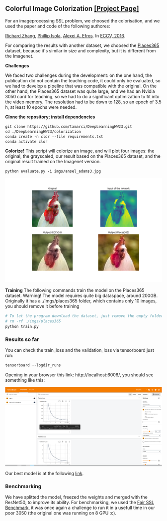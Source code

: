 <!--<h3><b>Colorful Image Colorization</b></h3>-->
## <b>Colorful Image Colorization</b> [[Project Page]](http://richzhang.github.io/colorization/) <br>

For an imageprocessing SSL problem, we choosed the colorisation, and we used the paper and code of the following authores:

[Richard Zhang](https://richzhang.github.io/), [Phillip Isola](http://web.mit.edu/phillipi/), [Alexei A. Efros](http://www.eecs.berkeley.edu/~efros/). In [ECCV, 2016](http://arxiv.org/pdf/1603.08511.pdf).

For comparing the results with another dataset, we choosed the [Places365](http://places.csail.mit.edu/) dataset, because it's similar in size and complexity, but it is different from the Imagenet.

**Challenges**

We faced two challenges during the development: on the one hand, the publication did not contain the teaching code, it could only be evaluated, so we had to develop a pipeline that was compatible with the original. On the other hand, the Places365 dataset was quite large, and we had an Nvidia 3050 card for teaching, so we had to do a significant optimization to fit into the video memory. The resolution had to be down to 128, so an epoch of 3.5 h, at least 10 epochs were needed.

**Clone the repository; install dependencies**

```
git clone https://github.com/tamarci/DeepLearningHW23.git
cd ./DeepLearningHW23/colorization
conda create -n clor --file requirements.txt
conda activate clor
```

**Colorize!** This script will colorize an image, and will plot four images: the original, the grayscaled, our result based on the Places365 dataset, and the original result trained on the Imagenet version.

```
python evaluate.py -i imgs/ansel_adams3.jpg
```

![Plot](./Figure_1.png)

**Training** The following commands train the model on the Places365 dataset. Warning! The model requires quite big dataspace, around 200GB. Originally it has a ./imgs/places365 folder, which contains only 10 images, you should remove it before training

```python
# To let the program download the dataset, just remove the empty folder:
# rm -rf ./imgs/places365
python train.py
```

### Results so far
You can check the train_loss and the validation_loss via tensorboard just run:

```python
tensorboard --logdir_runs
```

Opening in your browser this link: http://localhost:6006/, you should see something like this:

![tensorboard.png](./tensorboard.png)

Our best model is at the following [link](https://drive.google.com/drive/folders/12I7s6N5d8JGZ9MgK6pJQTd0noXoH8Z7U?usp=sharing).

### Benchmarking

We have splitted the model, freezed the weights and merged with the ResNet50, to improve its ability. For benchmarking, we used the [Fair SSL Benchmark](https://github.com/facebookresearch/fair_self_supervision_benchmark), it was once again a challenge to run it in a usefull time in our poor 3050 (the original one was running on 8 GPU :c).


